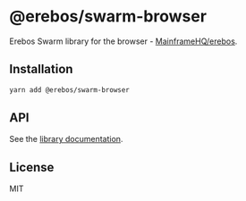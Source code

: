 # @erebos/swarm-browser

Erebos Swarm library for the browser - [MainframeHQ/erebos](https://github.com/MainframeHQ/erebos).

## Installation

```sh
yarn add @erebos/swarm-browser
```

## API

See the [library documentation](../../docs/README.md).

## License

MIT
